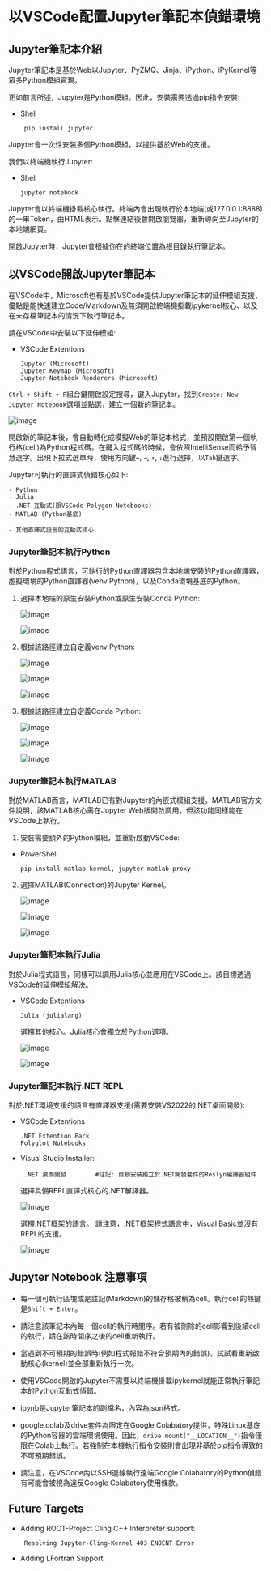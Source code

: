 # 以VSCode配置Jupyter筆記本偵錯環境

## Jupyter筆記本介紹

Jupyter筆記本是基於Web以Jupyter、PyZMQ、Jinja、iPython、iPyKernel等眾多Python模組實現。

正如前言所述，Jupyter是Python模組。因此，安裝需要透過pip指令安裝:
 - Shell
   ```
    pip install jupyter
   ```

Jupyter會一次性安裝多個Python模組，以提供基於Web的支援。

我們以終端機執行Jupyter:
 - Shell
   ```
   jupyter notebook
   ```

Jupyter會以終端機掛載核心執行。終端內會出現執行於本地端(或127.0.0.1:8888)的一串Token，由HTML表示。點擊連結後會開啟瀏覽器，重新導向至Jupyter的本地端網頁。

開啟Jupyter時，Jupyter會根據你在的終端位置為根目錄執行筆記本。

## 以VSCode開啟Jupyter筆記本

在VSCode中，Microsoft也有基於VSCode提供Jupyter筆記本的延伸模組支援，優點是能快速建立Code/Markdown及無須開啟終端機掛載ipykernel核心、以及在未存檔筆記本的情況下執行筆記本。

請在VSCode中安裝以下延伸模組:
 - VSCode Extentions
   ```
   Jupyter (Microsoft)
   Jupyter Keymap (Microsoft)
   Jupyter Notebook Renderers (Microsoft)
   ```

`Ctrl + Shift + P`組合鍵開啟設定搜尋，鍵入Jupyter，找到`Create: New Jupyter Notebook`選項並點選，建立一個新的筆記本。

  ![image](https://github.com/TaiXeflar/vscode_build_sample_repos/blob/main/Markdown%20Image/vscode_jupyter1.png)

開啟新的筆記本後，會自動轉化成模擬Web的筆記本格式，並預設開啟第一個執行格(cell)為Python程式碼。在鍵入程式碼的時候，會依照IntelliSense而給予智慧選字。出現下拉式選單時，使用方向鍵`←`, `→`, `↑`, `↓`進行選擇，以`Tab`鍵選字。
 
Jupyter可執行的直譯式偵錯核心如下:
  ```
  - Python
  - Julia
  - .NET 互動式(限VSCode Polygon Notebooks)
  - MATLAB (Python基底)

  - 其他直譯式語言的互動式核心
  ```

### Jupyter筆記本執行Python
對於Python程式語言，可執行的Python直譯器包含本地端安裝的Python直譯器，虛擬環境的Python直譯器(venv Python)，以及Conda環境基底的Python。

1. 選擇本地端的原生安裝Python或原生安裝Conda Python:

    ![image](https://github.com/TaiXeflar/vscode_build_sample_repos/blob/main/Markdown%20Image/vscode_jupyter2.png)

    ![image](https://github.com/TaiXeflar/vscode_build_sample_repos/blob/main/Markdown%20Image/vscode_jupyter3.png)

2. 根據該路徑建立自定義venv Python:

    ![image](https://github.com/TaiXeflar/vscode_build_sample_repos/blob/main/Markdown%20Image/vscode_jupyter4.png)

    ![image](https://github.com/TaiXeflar/vscode_build_sample_repos/blob/main/Markdown%20Image/vscode_jupyter5.png)

    ![image](https://github.com/TaiXeflar/vscode_build_sample_repos/blob/main/Markdown%20Image/vscode_jupyter6.png)

3. 根據該路徑建立自定義Conda Python:

    ![image](https://github.com/TaiXeflar/vscode_build_sample_repos/blob/main/Markdown%20Image/vscode_jupyter4.png)

    ![image](https://github.com/TaiXeflar/vscode_build_sample_repos/blob/main/Markdown%20Image/vscode_jupyter7.png)

    ![image](https://github.com/TaiXeflar/vscode_build_sample_repos/blob/main/Markdown%20Image/vscode_jupyter8.png)

### Jupyter筆記本執行MATLAB
對於MATLAB而言，MATLAB已有對Jupyter的內嵌式模組支援。MATLAB官方文件說明，該MATLAB核心需在Jupyter Web版開啟調用，但該功能同樣能在VSCode上執行。

1. 安裝需要額外的Python模組，並重新啟動VSCode:
 - PowerShell
   ```
   pip install matlab-kernel, jupyter-matlab-proxy
   ```
2. 選擇MATLAB(Connection)的Jupyter Kernel。

   ![image](https://github.com/TaiXeflar/vscode_build_sample_repos/blob/main/Markdown%20Image/vscode_jupyter9.png)

   ![image](https://github.com/TaiXeflar/vscode_build_sample_repos/blob/main/Markdown%20Image/vscode_jupyter10.png)

   ![image](https://github.com/TaiXeflar/vscode_build_sample_repos/blob/main/Markdown%20Image/vscode_jupyter11.png)

### Jupyter筆記本執行Julia

對於Julia程式語言，同樣可以調用Julia核心並應用在VSCode上。該目標透過VSCode的延伸模組解決。
 - VSCode Extentions
   ```
   Julia (julialang)
   ```
   選擇其他核心。Julia核心會獨立於Python選項。

    ![image](https://github.com/TaiXeflar/vscode_build_sample_repos/blob/main/Markdown%20Image/vscode_jupyter12.png)

    ![image](https://github.com/TaiXeflar/vscode_build_sample_repos/blob/main/Markdown%20Image/vscode_jupyter13.png)

### Jupyter筆記本執行.NET REPL
對於.NET環境支援的語言有直譯器支援(需要安裝VS2022的.NET桌面開發):
 - VSCode Extentions
   ```
   .NET Extention Pack
   Polyglot Notebooks
   ```

 - Visual Studio Installer:
   ```
    .NET 桌面開發        #註記: 自動安裝獨立於.NET開發套件的Roslyn編譯器組件 
   ```
   選擇具備REPL直譯式核心的.NET解譯器。

   ![image](https://github.com/TaiXeflar/vscode_build_sample_repos/blob/main/Markdown%20Image/vscode_jupyter14.png)

   選擇.NET框架的語言。 請注意，.NET框架程式語言中，Visual Basic並沒有REPL的支援。

   ![image](https://github.com/TaiXeflar/vscode_build_sample_repos/blob/main/Markdown%20Image/vscode_jupyter15.png)


## Jupyter Notebook 注意事項
 - 每一個可執行區塊或是註記(Markdown)的儲存格被稱為cell。執行cell的熱鍵是`Shift + Enter`。
 - 請注意該筆記本內每一個cell的執行時間序。若有被刪除的cell影響到後續cell的執行，請在該時間序之後的cell重新執行。
 - 當遇到不可預期的錯誤時(例如程式報錯不符合預期內的錯誤)，試試看重新啟動核心(kernel)並全部重新執行一次。
 - 使用VSCode開啟的Jupyter不需要以終端機掛載ipykernel就能正常執行筆記本的Python互動式偵錯。
 - ipynb是Jupyter筆記本的副檔名，內容為json格式。

 - google.colab及drive套件為限定在Google Colabatory提供，特殊Linux基底的Python容器的雲端環境使用。因此，`drive.mount("__LOCATION__")`指令僅限在Colab上執行。若強制在本機執行指令安裝則會出現非基於pip指令導致的不可預期錯誤。
 - 請注意，在VSCode內以SSH連線執行遠端Google Colabatory的Python偵錯有可能會被視為違反Google Colabatory使用條款。

 ## Future Targets
 - Adding ROOT-Project Cling C++ Interpreter support: 
    ```
     Resolving Jupyter-Cling-Kernel 403 ENOENT Error
    ```
 - Adding LFortran Support
